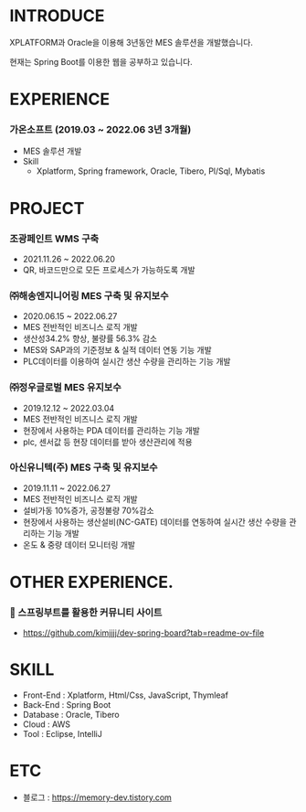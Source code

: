 # INTRODUCE
XPLATFORM과 Oracle을 이용해 3년동안 MES 솔루션을 개발했습니다.

현재는 Spring Boot를 이용한 웹을 공부하고 있습니다.

# EXPERIENCE
### 가온소프트 (2019.03 ~ 2022.06 3년 3개월)
- MES 솔루션 개발
- Skill
  - Xplatform, Spring framework, Oracle, Tibero, Pl/Sql, Mybatis

# PROJECT
### 조광페인트 WMS 구축
- 2021.11.26 ~ 2022.06.20
- QR, 바코드만으로 모든 프로세스가 가능하도록 개발

### ㈜해송엔지니어링 MES 구축 및 유지보수
- 2020.06.15 ~ 2022.06.27
- MES 전반적인 비즈니스 로직 개발
- 생산성34.2% 향상, 불량률 56.3% 감소
- MES와 SAP과의 기준정보 & 실적 데이터 연동 기능 개발
- PLC데이터를 이용하여 실시간 생산 수량을 관리하는 기능 개발

### ㈜정우글로벌 MES 유지보수
- 2019.12.12 ~ 2022.03.04
- MES 전반적인 비즈니스 로직 개발
- 현장에서 사용하는 PDA 데이터를 관리하는 기능 개발
- plc, 센서값 등 현장 데이터를 받아 생산관리에 적용

### 아신유니텍(주) MES 구축 및 유지보수
- 2019.11.11 ~ 2022.06.27
- MES 전반적인 비즈니스 로직 개발
- 설비가동 10%증가, 공정불량 70%감소
- 현장에서 사용하는 생산설비(NC-GATE) 데이터를 연동하여 실시간 생산 수량을 관리하는 기능 개발
- 온도 & 중량 데이터 모니터링 개발

# OTHER EXPERIENCE.
### 📃 스프링부트를 활용한 커뮤니티 사이트
- https://github.com/kimjjjj/dev-spring-board?tab=readme-ov-file

# SKILL
- Front-End : Xplatform, Html/Css, JavaScript, Thymleaf
- Back-End : Spring Boot
- Database : Oracle, Tibero
- Cloud : AWS
- Tool : Eclipse, IntelliJ

# ETC
- 블로그 : https://memory-dev.tistory.com
